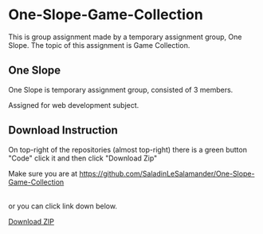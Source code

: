 # One-Slope-Game-Collection
This is group assignment made by a temporary assignment group, One Slope. The topic of this assignment is Game Collection.

## One Slope
One Slope is temporary assignment group, consisted of 3 members.

Assigned for web development subject.

## Download Instruction
On top-right of the repositories (almost top-right) there is a green button "Code" click it and then click "Download Zip"

Make sure you are at <a href="https://github.com/SaladinLeSalamander/One-Slope-Game-Collection">https://github.com/SaladinLeSalamander/One-Slope-Game-Collection</a>

<br> or you can click link down below.

<a href="https://github.com/SaladinLeSalamander/One-Slope-Game-Collection/archive/refs/heads/main.zip">Download ZIP</a>


